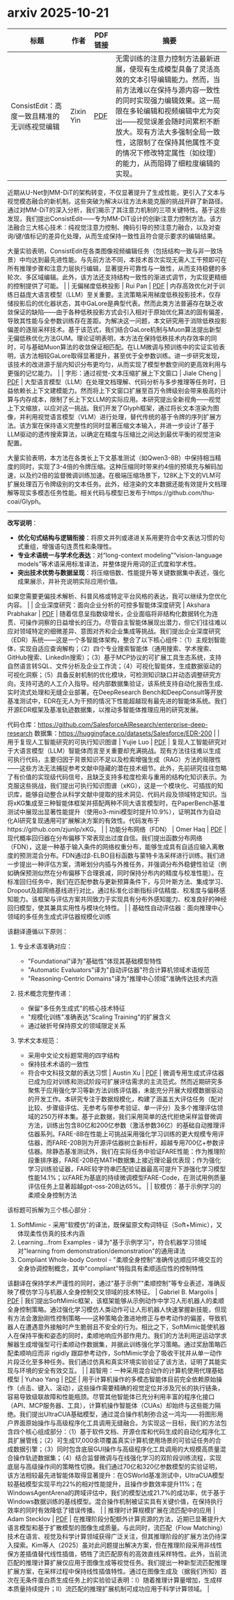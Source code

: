 # arxiv 2025-10-21

| 标题 | 作者 | PDF链接 |  摘要 |
|------|------|--------|------|
| ConsistEdit：高度一致且精准的无训练视觉编辑 | Zixin Yin | [PDF](http://arxiv.org/pdf/2510.17803v1) | 无需训练的注意力控制方法最新进展，使现有生成模型具备了灵活高效的文本引导编辑能力。然而，当前方法难以在保持与源内容一致性的同时实现强力编辑效果。这一局限在多轮编辑和视频编辑中尤为突出——视觉误差会随时间累积不断放大。现有方法大多强制全局一致性，这限制了在保持其他属性不变的情况下修改特定属性（如纹理）的能力，从而阻碍了细粒度编辑的实现。

近期从U-Net到MM-DiT的架构转变，不仅显著提升了生成性能，更引入了文本与视觉模态融合的新机制。这些突破为解决以往方法未能克服的挑战开辟了新路径。通过对MM-DiT的深入分析，我们揭示了其注意力机制的三项关键特性。基于这些发现，我们提出ConsistEdit——专为MM-DiT设计的创新注意力控制方法。该方法融合三大核心技术：纯视觉注意力控制、掩码引导的预注意力融合，以及对查询/键/值标记的差异化处理，从而生成保持一致性且符合提示要求的编辑结果。

大量实验表明，ConsistEdit在各类图像视频编辑任务（包括结构一致与非一致场景）中均达到最先进性能。与先前方法不同，本技术首次实现无需人工干预即可在所有推理步骤和注意力层执行编辑，显著提升可靠性与一致性，从而支持稳健的多轮次、多区域编辑。此外，该方法还支持结构一致性的渐进式调节，为实现更精细的控制提供了可能。 |
| 无偏梯度低秩投影 | Rui Pan | [PDF](http://arxiv.org/pdf/2510.17802v1) | 内存高效优化对于训练日益庞大语言模型（LLM）至关重要。主流策略采用梯度低秩投影技术，仅存储投影后的优化器状态，其中GaLore是典型代表。然而此类方法普遍存在缺乏收敛保证的缺陷——由于各种低秩投影方式会引入相对于原始优化算法的固有偏差，导致其性能与全参数训练存在差距。为解决这一问题，本文研究用于消除低秩投影偏差的逐层采样技术。基于该范式，我们结合GaLore机制与Muon算法提出新型无偏低秩优化方法GUM。理论证明表明，本方法在保持低秩技术内存效率的同时，可与基础Muon算法的收敛保证相匹配。在LLM微调与预训练中的实证实验表明，该方法相较GaLore取得显著提升，甚至优于全参数训练。进一步研究发现，该技术的改进源于层内知识分布更均匀，从而实现了模型参数空间的更高效利用与更强的记忆能力。 |
| 字形：通过视觉-文本压缩扩展上下文窗口 | Jiale Cheng | [PDF](http://arxiv.org/pdf/2510.17800v1) | 大型语言模型（LLM）在处理文档理解、代码分析与多步推理等任务时，日益依赖长上下文建模能力。然而将上下文窗口扩展至百万令牌级别会带来极高的计算与内存成本，限制了长上下文LLM的实际应用。本研究提出全新视角——视觉上下文缩放，以应对这一挑战。我们开发了Glyph框架，通过将长文本渲染为图像，并利用视觉语言模型（VLM）进行处理，替代传统的基于令牌的序列扩展方法。该方案在保持语义完整性的同时显著压缩文本输入，并进一步设计了基于LLM驱动的遗传搜索算法，以确定在精度与压缩比之间达到最优平衡的视觉渲染配置。

大量实验表明，本方法在各类长上下文基准测试（如Qwen3-8B）中保持相当精度的同时，实现了3-4倍的令牌压缩。这种压缩同时带来约4倍的预填充与解码加速，以及约2倍的监督微调训练加速。在极端压缩场景下，128K上下文的VLM可扩展处理百万令牌级别的文本任务。此外，经渲染的文本数据还能有效提升文档理解等现实多模态任务性能。相关代码与模型已发布于https://github.com/thu-coai/Glyph。

---
**改写说明**：
- **优化句式结构与逻辑衔接**：将原文并列或递进关系用更符合中文表达习惯的句式重组，增强语句连贯性和条理性。
- **专业术语统一与学术化表达**：对“long-context modeling”“vision-language models”等术语采用标准译法，并整体提升用词的正式度和学术性。
- **突出技术优势与数据呈现**：将压缩倍数、性能提升等关键数据集中表述，强化成果展示，并补充说明实际应用价值。

如果您需要更偏技术解析、科普风格或特定平台风格的表达，我可以继续为您优化内容。 |
| 企业深度研究：面向企业分析的可控多智能体深度研究 | Akshara Prabhakar | [PDF](http://arxiv.org/pdf/2510.17797v1) | 随着信息呈指数级增长，企业面临将非结构化数据转化为连贯、可操作洞察的日益增长的压力。尽管自主智能体展现出潜力，但它们往往难以应对领域特定的细微差异、意图对齐和企业集成等挑战。我们提出企业深度研究（EDR）系统——这是一个多智能体架构，整合了以下核心组件：（1）主规划智能体，实现自适应查询解构；（2）四个专业搜索智能体（通用搜索、学术搜索、GitHub搜索、LinkedIn搜索）；（3）基于MCP协议的可扩展工具生态系统，支持自然语言转SQL、文件分析及企业工作流；（4）可视化智能体，生成数据驱动的可视化洞察；（5）具备反射机制的优化模块，可检测知识缺口并动态调整研究方向，支持可选的人工介入指导。经内部数据集验证，该系统支持自动化报告生成、实时流式处理和无缝企业部署。在DeepResearch Bench和DeepConsult等开放基准测试中，EDR在无人为干预的情况下性能超越现有最先进的智能体系统。我们开源EDR框架及基准轨迹数据集，以推动多智能体推理应用的研究发展。

代码仓库：https://github.com/SalesforceAIResearch/enterprise-deep-research
数据集：https://huggingface.co/datasets/Salesforce/EDR-200 |
| 用于复现人工智能研究的可执行知识图谱 | Yujie Luo | [PDF](http://arxiv.org/pdf/2510.17795v1) | 复现人工智能研究对于大语言模型（LLM）智能体而言至关重要却充满挑战。现有方法往往难以生成可执行代码，主要归因于背景知识不足以及检索增强生成（RAG）方法的局限性——这些方法无法捕捉参考文献中隐藏的潜在技术细节。此外，先前研究往往忽略了有价值的实现级代码信号，且缺乏支持多粒度检索与重用的结构化知识表示。为克服这些挑战，我们提出可执行知识图谱（xKG），这是一个模块化、可插拔的知识库，能够自动整合从科学文献中提取的技术洞见、代码片段及领域特定知识。当将xKG集成至三种智能体框架并搭配两种不同大语言模型时，在PaperBench基准测试中展现出显著性能提升（使用o3-mini模型时提升10.9%），证明其作为自动化AI研究复现通用可扩展解决方案的有效性。代码发布于https://github.com/zjunlp/xKG。 |
| 功能分布网络（FDN） | Omer Haq | [PDF](http://arxiv.org/pdf/2510.17794v1) | 现代概率回归器在分布偏移下常表现出过度自信。我们提出函数分布网络（FDN），这是一种基于输入条件的网络权重分布，能够生成具有自适应输入离散度的预测混合分布。FDN通过β-ELBO目标函数与蒙特卡洛采样进行训练。我们进一步提出一种评估方案，清晰划分内插与外推任务，并强调分布外稳健性验证（例如确保预测似然在分布偏移下合理衰减，同时保持分布内的精度与校准性能）。在标准回归任务中，我们在匹配参数与更新预算条件下，与贝叶斯方法、集成学习、Dropout及超网络基线进行对比，通过标准化诊断指标评估精度、校准度与偏移感知能力。该框架与评估方案共同致力于实现具有分布外感知能力、校准良好的神经回归模型，使其兼具实用性与模块化特性。 |
| 基础性自动评估器：面向推理中心领域的多任务生成式评估器规模化训练

该翻译遵循以下原则：
1. 专业术语准确对应：
   - "Foundational"译为"基础性"体现其基础模型特性
   - "Automatic Evaluators"译为"自动评估器"符合计算机领域术语规范
   - "Reasoning-Centric Domains"译为"推理中心领域"准确传达技术内涵

2. 技术概念完整传递：
   - 保留"多任务生成式"的核心技术特征
   - "规模化训练"准确表达"Scaling Training"的扩展含义
   - 通过破折号保持原文的领域限定关系

3. 学术文本规范：
   - 采用中文论文标题常用的四字结构
   - 保持技术术语的一致性
   - 符合中文科技文献的表达习惯 | Austin Xu | [PDF](http://arxiv.org/pdf/2510.17793v1) | 微调专用生成式评估器已成为应对训练和测试阶段可扩展评估需求的主流范式。然而近期研究多聚焦于应用强化学习等新方法训练评估器，未能充分开展大规模数据驱动的开发工作。本研究专注于数据规模化，构建了涵盖五大评估任务（配对比较、步骤级评估、无参考与带参考验证、单一评分）及多个推理评估领域的250万样本集。基于此数据，我们采用简单的迭代拒绝采样监督微调方法，训练出包含80亿和200亿参数（激活参数36亿）的基础自动推理评估器系列。FARE-8B在性能上可挑战采用强化学习训练的更大规模专用评估器，而FARE-20B则为开源评估器树立新标杆，超越专用700亿+参数评估器。除静态基准测试外，我们在实际任务中验证FARE性能：作为推理阶段重排序器，FARE-20B在MATH数据集上接近理论最优表现；作为强化学习训练验证器，FARE较字符串匹配验证器最高可提升下游强化学习模型性能14.1%；以FARE为基底的持续微调模型FARE-Code，在测试用例质量评估任务上显著超越gpt-oss-20B达65%。 |
| 软模仿：基于示例学习的柔顺全身控制方法

该标题可拆解为三个核心部分：
1. SoftMimic - 采用"软模仿"的译法，既保留原文构词特征（Soft+Mimic），又体现柔性仿真的技术内涵
2. Learning...from Examples - 译为"基于示例学习"，符合机器学习领域对"learning from demonstration/demonstration"的通用译法
3. Compliant Whole-body Control - "柔顺全身控制"准确传达顺应环境交互的全身协调控制概念，其中"compliant"特指具有柔顺适应性的控制特性

该翻译在保持学术严谨性的同时，通过"基于示例""柔顺控制"等专业表述，准确反映了模仿学习与机器人全身控制交叉领域的技术特征。 | Gabriel B. Margolis | [PDF](http://arxiv.org/pdf/2510.17792v1) | 我们提出SoftMimic框架，该框架能够从示例动作中学习人形机器人的柔顺全身控制策略。通过强化学习模仿人类动作可让人形机器人快速掌握新技能，但现有方法会激励刚性控制策略——这种策略会激进地修正与参考动作的偏差，导致机器人在遭遇意外接触时产生脆弱且不安全的行为。相比之下，SoftMimic能使机器人在保持平衡和姿态的同时，柔顺地响应外部作用力。我们的方法利用逆运动学求解器生成增强型可行柔顺动作数据集，并据此训练强化学习策略。通过奖励策略匹配柔顺响应而非 rigidly 跟踪参考动作，SoftMimic学会了吸收干扰并从单一动作片段泛化至多种任务。我们通过仿真和真实环境实验验证了该方法，证明了其能实现与环境的安全有效交互。 |
| 超智用：一种采用混合动作的计算机使用代理基础模型 | Yuhao Yang | [PDF](http://arxiv.org/pdf/2510.17790v1) | 用于计算机操作的多模态智能体目前完全依赖原始操作（点击、键入、滚动），这些操作需要精确的视觉定位并涉及冗长的执行链条，容易导致级联故障和性能瓶颈。尽管其他智能体已充分利用丰富的程序化接口（API、MCP服务器、工具），计算机操作智能体（CUAs）却始终与这些能力隔绝。我们提出UltraCUA基础模型，通过混合操作机制弥合这一鸿沟——将图形用户界面原始操作与高级程序化工具调用无缝融合。为实现这一目标，我们的方法包含四个核心组成部分：（1）基于软件文档、开源仓库和代码生成的自动化程序化工具扩展管线；（2）可生成17,000余项覆盖真实计算机使用场景的可验证任务的合成数据引擎；（3）同时包含底层GUI操作与高级程序化工具调用的大规模高质量混合操作轨迹数据集；（4）结合监督微调与在线强化学习的双阶段训练流程，实现底层与高级操作间的策略性切换。我们通过70亿和320亿参数模型的实验证明，该方法相较最先进智能体取得显著提升：在OSWorld基准测试中，UltraCUA模型较基础模型实现平均22%的相对性能提升，且操作步数效率提升11%；在WindowsAgentArena的跨域评估中，我们的模型达成21.7%的成功率，优于基于Windows数据训练的基线模型。混合操作机制被证实具有关键价值，在保持执行效率的同时有效降低了错误传播。 |
| 推理时计算规模扩展在流匹配中的应用 | Adam Stecklov | [PDF](http://arxiv.org/pdf/2510.17786v1) | 在推理阶段分配额外计算资源的方法，近期已显著提升大语言模型和基于扩散模型的图像生成质量。与此同时，流匹配（Flow Matching）技术在语言、视觉及科学计算领域获得广泛关注，但其推理阶段的扩展方法仍待深入探索。Kim等人（2025）虽对此问题提出解决方案，但在推理阶段采用非线性保方差插值替代线性插值，牺牲了流匹配原有的高效直线采样特性。此外，当前流匹配的推理计算扩展仅应用于图像生成等视觉任务。我们提出一种新型流匹配推理扩展方案，在采样过程中保持线性插值特性。通过在图像生成及（据我们所知）首次在无条件蛋白质生成任务上的实验验证表明：I）随着推理计算量增加，生成样本质量持续提升；II）流匹配的推理扩展机制可成功应用于科学计算领域。 |
